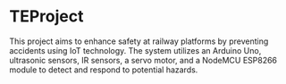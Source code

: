 # TEProject
This project aims to enhance safety at railway platforms by preventing accidents using IoT technology. The system utilizes an Arduino Uno, ultrasonic sensors, IR sensors, a servo motor, and a NodeMCU ESP8266 module to detect and respond to potential hazards.
